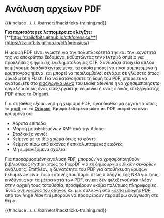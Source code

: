 # Ανάλυση αρχείων PDF

{{#include ../../../banners/hacktricks-training.md}}

**Για περισσότερες λεπτομέρειες ελέγξτε:** [**https://trailofbits.github.io/ctf/forensics/**](https://trailofbits.github.io/ctf/forensics/)

Η μορφή PDF είναι γνωστή για την πολυπλοκότητά της και την ικανότητά της να αποκρύπτει δεδομένα, καθιστώντας την κεντρικό σημείο για προκλήσεις ψηφιακής εγκληματολογίας CTF. Συνδυάζει στοιχεία απλού κειμένου με δυαδικά αντικείμενα, τα οποία μπορεί να είναι συμπιεσμένα ή κρυπτογραφημένα, και μπορεί να περιλαμβάνει σενάρια σε γλώσσες όπως JavaScript ή Flash. Για να κατανοήσετε τη δομή του PDF, μπορείτε να ανατρέξετε στο [εισαγωγικό υλικό](https://blog.didierstevens.com/2008/04/09/quickpost-about-the-physical-and-logical-structure-of-pdf-files/) του Didier Stevens ή να χρησιμοποιήσετε εργαλεία όπως ένας επεξεργαστής κειμένου ή ένας ειδικός επεξεργαστής PDF όπως το Origami.

Για σε βάθος εξερεύνηση ή χειρισμό PDF, είναι διαθέσιμα εργαλεία όπως το [qpdf](https://github.com/qpdf/qpdf) και το [Origami](https://github.com/mobmewireless/origami-pdf). Κρυφά δεδομένα μέσα σε PDF μπορεί να είναι κρυμμένα σε:

- Αόρατα επίπεδα
- Μορφή μεταδεδομένων XMP από την Adobe
- Σταδιακές γενιές
- Κείμενο με το ίδιο χρώμα όπως το φόντο
- Κείμενο πίσω από εικόνες ή επικαλυπτόμενες εικόνες
- Μη εμφανιζόμενα σχόλια

Για προσαρμοσμένη ανάλυση PDF, μπορούν να χρησιμοποιηθούν βιβλιοθήκες Python όπως το [PeepDF](https://github.com/jesparza/peepdf) για τη δημιουργία ειδικών σεναρίων ανάλυσης. Επιπλέον, η δυνατότητα του PDF για αποθήκευση κρυφών δεδομένων είναι τόσο εκτενής που πόροι όπως ο οδηγός της NSA για τους κινδύνους και τα μέτρα κατά των PDF, αν και δεν φιλοξενούνται πλέον στην αρχική τους τοποθεσία, προσφέρουν ακόμα πολύτιμες πληροφορίες. Ένας [αντίγραφος του οδηγού](http://www.itsecure.hu/library/file/Biztons%C3%A1gi%20%C3%BAtmutat%C3%B3k/Alkalmaz%C3%A1sok/Hidden%20Data%20and%20Metadata%20in%20Adobe%20PDF%20Files.pdf) και μια συλλογή από [κόλπα μορφής PDF](https://github.com/corkami/docs/blob/master/PDF/PDF.md) από τον Ange Albertini μπορούν να προσφέρουν περαιτέρω ανάγνωση στο θέμα.

{{#include ../../../banners/hacktricks-training.md}}
